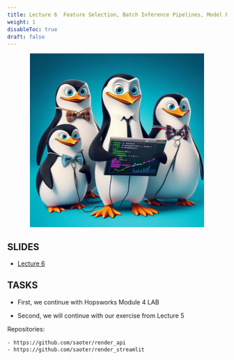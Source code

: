 ```yaml
---
title: Lecture 6  Feature Selection, Batch Inference Pipelines, Model Registry
weight: 1
disableToc: true
draft: false
---
```


<p align="center">
  <img src="images/pen3.jpg" alt="" width="400"/>
</p>




## SLIDES
- [Lecture 6](https://github.com/aaubs/ds23/blob/master/content/m6/L6/files/MLOps_Lecture_6_slides.pdf)


## TASKS

- First, we continue with Hopsworks Module 4 LAB

- Second, we will continue with our exercise from Lecture 5

 Repositories:
 
    - https://github.com/saoter/render_api
    - https://github.com/saoter/render_streamlit
